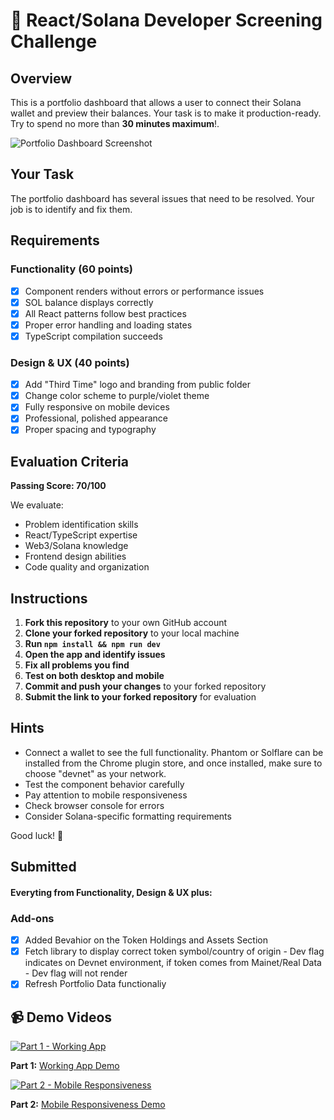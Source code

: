 # 🎯 React/Solana Developer Screening Challenge

## Overview

This is a portfolio dashboard that allows a user to connect their Solana wallet and preview their balances. Your task is to make it production-ready. Try to spend no more than **30 minutes maximum**!.

![Portfolio Dashboard Screenshot](./public/readme-screenshot.png)

## Your Task

The portfolio dashboard has several issues that need to be resolved. Your job is to identify and fix them.

## Requirements

### Functionality (60 points)

- [x] Component renders without errors or performance issues
- [x] SOL balance displays correctly
- [x] All React patterns follow best practices
- [x] Proper error handling and loading states
- [x] TypeScript compilation succeeds

### Design & UX (40 points)

- [x] Add "Third Time" logo and branding from public folder
- [x] Change color scheme to purple/violet theme
- [x] Fully responsive on mobile devices
- [x] Professional, polished appearance
- [x] Proper spacing and typography

## Evaluation Criteria

**Passing Score: 70/100**

We evaluate:

- Problem identification skills
- React/TypeScript expertise
- Web3/Solana knowledge
- Frontend design abilities
- Code quality and organization

## Instructions

1. **Fork this repository** to your own GitHub account
2. **Clone your forked repository** to your local machine
3. **Run `npm install && npm run dev`**
4. **Open the app and identify issues**
5. **Fix all problems you find**
6. **Test on both desktop and mobile**
7. **Commit and push your changes** to your forked repository
8. **Submit the link to your forked repository** for evaluation

## Hints

- Connect a wallet to see the full functionality. Phantom or Solflare can be installed from the Chrome plugin store, and once installed, make sure to choose "devnet" as your network.
- Test the component behavior carefully
- Pay attention to mobile responsiveness
- Check browser console for errors
- Consider Solana-specific formatting requirements

Good luck! 🚀

## Submitted

#### Everyting from Functionality, Design & UX plus:

### Add-ons

- [x] Added Bevahior on the Token Holdings and Assets Section
- [x] Fetch library to display correct token symbol/country of origin - Dev flag indicates on Devnet environment, if token comes from Mainet/Real Data - Dev flag will not render
- [x] Refresh Portfolio Data functionaliy

## 📹 Demo Videos

[![Part 1 - Working App](https://img.youtube.com/vi/9ZdcTwRa6gU/0.jpg)](https://youtu.be/9ZdcTwRa6gU)

**Part 1:** [Working App Demo](https://youtu.be/9ZdcTwRa6gU)

[![Part 2 - Mobile Responsiveness](https://img.youtube.com/vi/zt0EgX3q2Mc/0.jpg)](https://youtu.be/zt0EgX3q2Mc)

**Part 2:** [Mobile Responsiveness Demo](https://youtu.be/zt0EgX3q2Mc)
